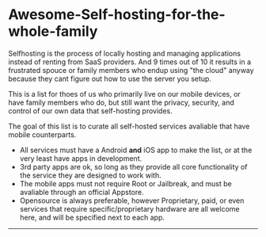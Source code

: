 # Awesome-Self-hosting-for-the-whole-family
Selfhosting is the process of locally hosting and managing applications instead of renting from SaaS providers. And 9 times out of 10 it results in a frustrated spouce or family members who endup using "the cloud" anyway because they cant figure out how to use the server you setup. 

This is a list for thoes of us who primarily live on our mobile devices, or have family members who do, but still want the privacy, security, and control of our own data that self-hosting provides. 

The goal of this list is to curate all self-hosted services avaliable that have mobile counterparts. 

* All services must have a Android **and** iOS app to make the list, or at the very least have apps in development. 
* 3rd party apps are ok, so long as they provide all core functionality of the service they are designed to work with. 
* The mobile apps must not require Root or Jailbreak, and must be avaliable through an official Appstore.
* Opensource is always preferable, however Proprietary, paid, or even services that require specific/proprietary hardware are all welcome here, and will be specified next to each app.

--------------------
